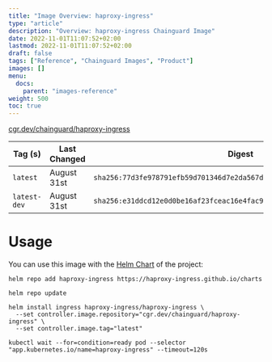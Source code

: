 ```yaml
---
title: "Image Overview: haproxy-ingress"
type: "article"
description: "Overview: haproxy-ingress Chainguard Image"
date: 2022-11-01T11:07:52+02:00
lastmod: 2022-11-01T11:07:52+02:00
draft: false
tags: ["Reference", "Chainguard Images", "Product"]
images: []
menu:
  docs:
    parent: "images-reference"
weight: 500
toc: true
---
```


[cgr.dev/chainguard/haproxy-ingress](https://github.com/chainguard-images/images/tree/main/images/haproxy-ingress)

| Tag (s)       | Last Changed | Digest                                                                    |
|---------------|--------------|---------------------------------------------------------------------------|
|  `latest`     | August 31st  | `sha256:77d3fe978791efb59d701346d7e2da567d30398928963a122419eb84dfb038ca` |
|  `latest-dev` | August 31st  | `sha256:e31ddcd12e0d0be16af23fceac16e4fac97c003bccd130680b5efde18f322ed7` |



# Usage

You can use this image with the [Helm Chart](https://artifacthub.io/packages/helm/haproxy-ingress/haproxy-ingress) of the project:

```shell
helm repo add haproxy-ingress https://haproxy-ingress.github.io/charts

helm repo update

helm install ingress haproxy-ingress/haproxy-ingress \
  --set controller.image.repository="cgr.dev/chainguard/haproxy-ingress" \
  --set controller.image.tag="latest"

kubectl wait --for=condition=ready pod --selector "app.kubernetes.io/name=haproxy-ingress" --timeout=120s
```

